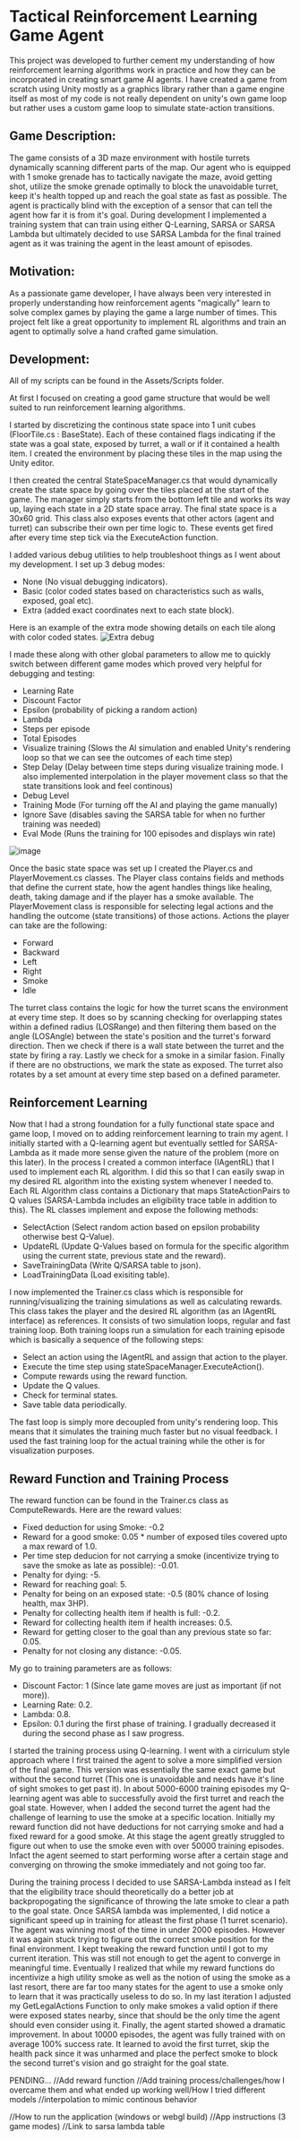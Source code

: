 # Tactical Reinforcement Learning Game Agent
 
This project was developed to further cement my understanding of how reinforcement learning algorithms work in practice and how they can be incorporated in creating smart game AI agents. I have created a game from scratch using Unity mostly as a graphics library rather than a game engine itself as most of my code is not really dependent on unity's own game loop but rather uses a custom game loop to simulate state-action transitions. 

## Game Description:
The game consists of a 3D maze environment with hostile turrets dynamically scanning different parts of the map. Our agent who is equipped with 1 smoke grenade has to tactically navigate the maze, avoid getting shot, utilize the smoke grenade optimally to block the unavoidable turret, keep it's health topped up and reach the goal state as fast as possible. The agent is practically blind with the exception of a sensor that can tell the agent how far it is from it's goal. During development I implemented a training system that can train using either Q-Learning, SARSA or SARSA Lambda but ultimately decided to use SARSA Lambda for the final trained agent as it was training the agent in the least amount of episodes.

## Motivation:
As a passionate game developer, I have always been very interested in properly understanding how reinforcement agents "magically" learn to solve complex games by playing the game a large number of times. This project felt like a great opportunity to implement RL algorithms and train an agent to optimally solve a hand crafted game simulation. 

## Development:
All of my scripts can be found in the Assets/Scripts folder.

At first I focused on creating a good game structure that would be well suited to run reinforcement learning algorithms. 

I started by discretizing the continous state space into 1 unit cubes (FloorTile.cs : BaseState). Each of these contained flags indicating if the state was a goal state, exposed by turret, a wall or if it contained a health item. I created the environment by placing these tiles in the map using the Unity editor.

I then created the central StateSpaceManager.cs that would dynamically create the state space by going over the tiles placed at the start of the game. The manager simply starts from the bottom left tile and works its way up, laying each state in a 2D state space array. The final state space is a 30x60 grid. This class also exposes events that other actors (agent and turret) can subscribe their own per time logic to. These events get fired after every time step tick via the ExecuteAction function.

I added various debug utilities to help troubleshoot things as I went about my development. I set up 3 debug modes: 
 - None (No visual debugging indicators).
 - Basic (color coded states based on characteristics such as walls, exposed, goal etc).
 - Extra (added exact coordinates next to each state block).

Here is an example of the extra mode showing details on each tile along with color coded states.
![Extra debug](https://github.com/user-attachments/assets/97a36688-0fb8-4a78-9df9-33320267e5b4)

I made these along with other global parameters to allow me to quickly switch between different game modes which proved very helpful for debugging and testing:
 - Learning Rate
 - Discount Factor
 - Epsilon (probability of picking a random action)
 - Lambda
 - Steps per episode
 - Total Episodes
 - Visualize training (Slows the AI simulation and enabled Unity's rendering loop so that we can see the outcomes of each time step)
 - Step Delay (Delay between time steps during visualize training mode. I also implemented interpolation in the player movement class so that the state transitions look and feel continous)
 - Debug Level
 - Training Mode (For turning off the AI and playing the game manually)
 - Ignore Save (disables saving the SARSA table for when no further training was needed)
 - Eval Mode (Runs the training for 100 episodes and displays win rate)

![image](https://github.com/user-attachments/assets/3841dfdb-1179-4fc1-a212-5a0a87660efa)

Once the basic state space was set up I created the Player.cs and PlayerMovement.cs classes. The Player class contains fields and methods that define the current state, how the agent handles things like healing, death, taking damage and if the player has a smoke available. The PlayerMovement class is responsible for selecting legal actions and the handling the outcome (state transitions) of those actions. Actions the player can take are the following:
 - Forward
 - Backward
 - Left
 - Right
 - Smoke
 - Idle

The turret class contains the logic for how the turret scans the environment at every time step. It does so by scanning checking for overlapping states within a defined radius (LOSRange) and then filtering them based on the angle (LOSAngle) between the state's position and the turret's forward direction. Then we check if there is a wall state between the turret and the state by firing a ray. Lastly we check for a smoke in a similar fasion. Finally if there are no obstructions, we mark the state as exposed. The turret also rotates by a set amount at every time step based on a defined parameter.

## Reinforcement Learning

Now that I had a strong foundation for a fully functional state space and game loop, I moved on to adding reinforcement learning to train my agent. I initially started with a Q-learning agent but eventually settled for SARSA-Lambda as it made more sense given the nature of the problem (more on this later). In the process I created a common interface (IAgentRL) that I used to implement each RL algorithm. I did this so that I can easily swap in my desired RL algorithm into the existing system whenever I needed to. Each RL Algorithm class contains a Dictionary that maps StateActionPairs to Q values (SARSA-Lambda includes an eligibility trace table in addition to this). The RL classes implement and expose the following methods:
 - SelectAction (Select random action based on epsilon probability otherwise best Q-Value).
 - UpdateRL (Update Q-Values based on formula for the specific algorithm using the current state, previous state and the reward).
 - SaveTrainingData (Write Q/SARSA table to json).
 - LoadTrainingData (Load exisiting table).

I now implemented the Trainer.cs class which is responsible for running/visualizing the training simulations as well as calculating rewards. This class takes the player and the desired RL algorithm (as an IAgentRL interface) as references. It consists of two simulation loops, regular and fast training loop. Both training loops run a simulation for each training episode which is basically a sequence of the following steps:
 - Select an action using the IAgentRL and assign that action to the player.
 - Execute the time step using stateSpaceManager.ExecuteAction().
 - Compute rewards using the reward function.
 - Update the Q values.
 - Check for terminal states.
 - Save table data periodically.

The fast loop is simply more decoupled from unity's rendering loop. This means that it simulates the training much faster but no visual feedback. I used the fast training loop for the actual training while the other is for visualization purposes.

## Reward Function and Training Process

The reward function can be found in the Trainer.cs class as ComputeRewards. Here are the reward values:
 - Fixed deduction for using Smoke: -0.2
 - Reward for a good smoke: 0.05 * number of exposed tiles covered upto a max reward of 1.0.
 - Per time step deducion for not carrying a smoke (incentivize trying to save the smoke as late as possible): -0.01.
 - Penalty for dying: -5.
 - Reward for reaching goal: 5.
 - Penalty for being on an exposed state: -0.5 (80% chance of losing health, max 3HP).
 - Penalty for collecting health item if health is full: -0.2.
 - Reward for collecting health item if health increases: 0.5.
 - Reward for getting closer to the goal than any previous state so far: 0.05.
 - Penalty for not closing any distance: -0.05.

My go to training parameters are as follows:
 - Discount Factor: 1 (Since late game moves are just as important (if not more)).
 - Learning Rate: 0.2.
 - Lambda: 0.8.
 - Epsilon: 0.1 during the first phase of training. I gradually decreased it during the second phase as I saw progress.

I started the training process using Q-learning. I went with a cirriculum style approach where I first trained the agent to solve a more simplified version of the final game. This version was essentially the same exact game but without the second turret (This one is unavoidable and needs have it's line of sight smokes to get past it). In about 5000-6000 training episodes my Q-learning agent was able to successfully avoid the first turret and reach the goal state. However, when I added the second turret the agent had the challenge of learning to use the smoke at a specific location. Initially my reward function did not have deductions for not carrying smoke and had a fixed reward for a good smoke. At this stage the agent greatly struggled to figure out when to use the smoke even with over 50000 training episodes. Infact the agent seemed to start performing worse after a certain stage and converging on throwing the smoke immediately and not going too far.

During the training process I decided to use SARSA-Lambda instead as I felt that the eligibility trace should theoretically do a better job at backpropogating the significance of throwing the late smoke to clear a path to the goal state. Once SARSA lambda was implemented, I did notice a significant speed up in training for atleast the first phase (1 turret scenario). The agent was winning most of the time in under 2000 episodes. However it was again stuck trying to figure out the correct smoke position for the final environment. I kept tweaking the reward function until I got to my current iteration. This was still not enough to get the agent to converge in meaningful time. Eventually I realized that while my reward functions do incentivize a high utility smoke as well as the notion of using the smoke as a last resort, there are far too many states for the agent to use a smoke only to learn that it was practically useless to do so. In my last iteration I adjusted my GetLegalActions Function to only make smokes a valid option if there were exposed states nearby, since that should be the only time the agent should even consider using it. Finally, the agent started showed a dramatic improvement. In about 10000 episodes, the agent was fully trained with on average 100% success rate. It learned to avoid the first turret, skip the health pack since it was unharmed and place the perfect smoke to block the second turret's vision and go straight for the goal state.










PENDING...
//Add reward function
//Add training process/challenges/how I overcame them and what ended up working well/How I tried different models
//interpolation to mimic continous behavior

//How to run the application (windows or webgl build)
//App instructions (3 game modes)
//Link to sarsa lambda table

